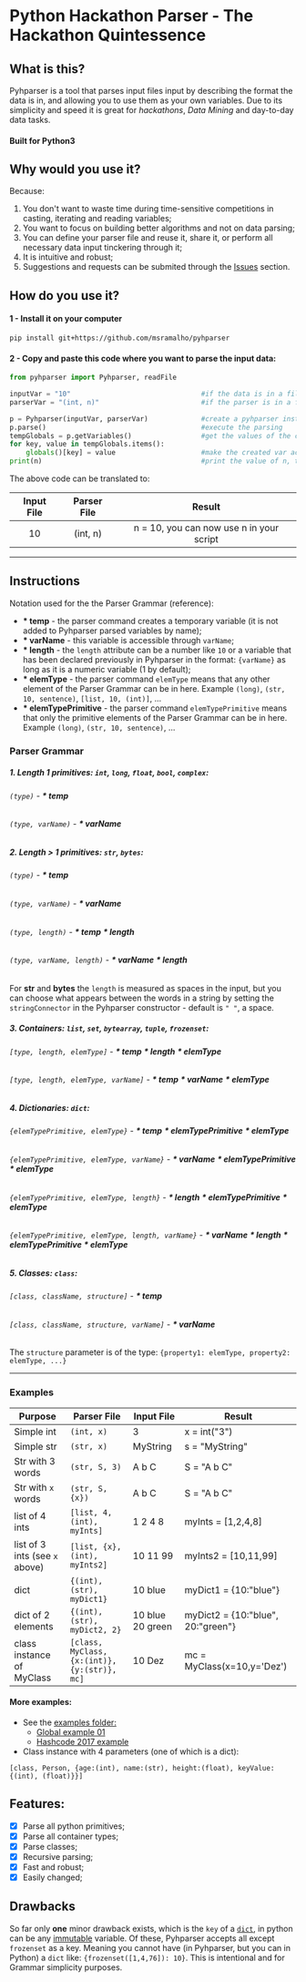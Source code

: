 # Python Hackathon Parser - The Hackathon Quintessence

## What is this?
Pyhparser is a tool that parses input files input by describing the format the data is in, and allowing you to use them as your own variables. Due to its simplicity and speed it is great for *hackathons*, *Data Mining* and day-to-day data tasks.
#### Built for Python3
## Why would you use it?
Because:

 1. You don't want to waste time during time-sensitive competitions in casting, iterating and reading variables;
 1. You want to focus on building better algorithms and not on data parsing;
 1. You can define your parser file and reuse it, share it, or perform all necessary data input tinckering through it;
 1. It is intuitive and robust;
 1. Suggestions and requests can be submited through the [Issues](https://github.com/msramalho/Pyhparser-A-Python-Hackathon-Tool/issues) section.

## How do you use it?
#### 1 - Install it on your computer
`pip install git+https://github.com/msramalho/pyhparser`
#### 2 - Copy and paste this code where you want to parse the input data:
```python
from pyhparser import Pyhparser, readFile

inputVar = "10"                                #if the data is in a file do readFile("input.txt")
parserVar = "(int, n)"                         #if the parser is in a file do readFile("parser.txt")

p = Pyhparser(inputVar, parserVar)             #create a pyhparser instance
p.parse()                                      #execute the parsing
tempGlobals = p.getVariables()                 #get the values of the created variables
for key, value in tempGlobals.items():
    globals()[key] = value                     #make the created var acessible from every scope
print(n)                                       #print the value of n, the parsed variable
```
The above code can be translated to:

| Input File | Parser File  | Result |
|:----------:|:------------:|:------:|
| 10         | (int, n)     | n = 10, you can now use n in your script|

---

## Instructions
Notation used for the the Parser Grammar (reference):
 - **\* temp** - the parser command creates a temporary variable (it is not added to Pyhparser parsed variables by name);
 - **\* varName** - this variable is accessible through `varName`;
 - **\* length** - the `length` attribute can be a number like `10` or a variable that has been declared previously in Pyhparser in the format: `{varName}` as long as it is a numeric variable (1 by default);
 - **\* elemType** - the parser command `elemType` means that any other element of the Parser Grammar can be in here. Example `(long)`, `(str, 10, sentence)`, `[list, 10, (int)]`, ...
 - **\* elemTypePrimitive** - the parser command `elemTypePrimitive` means that only the primitive elements of the Parser Grammar can be in here. Example `(long)`, `(str, 10, sentence)`, ...

### Parser Grammar
##### 1. Length 1 primitives: `int`, `long`, `float`, `bool`, `complex`:
###### `(type)` - **\* temp**
###### `(type, varName)` - **\* varName**


##### 2. Length > 1 primitives: `str`, `bytes`:
###### `(type)` - **\* temp**
###### `(type, varName)` - **\* varName**
###### `(type, length)` - **\* temp** **\* length**
###### `(type, varName, length)` - **\* varName** **\* length**
For **str** and **bytes** the `length` is measured as spaces in the input, but you can choose what appears between the words in a string by setting the `stringConnector` in the Pyhparser constructor - default is `" "`, a space.

##### 3. Containers: `list`, `set`, `bytearray`, `tuple`, `frozenset`:
###### `[type, length, elemType]` - **\* temp** **\* length** **\* elemType**
###### `[type, length, elemType, varName]` - **\* temp** **\* varName** **\* elemType**

##### 4. Dictionaries: `dict`:
###### `{elemTypePrimitive, elemType}` - **\* temp** **\* elemTypePrimitive** **\* elemType**
###### `{elemTypePrimitive, elemType, varName}` - **\* varName** **\* elemTypePrimitive** **\* elemType**
###### `{elemTypePrimitive, elemType, length}` - **\* length** **\* elemTypePrimitive** **\* elemType**
###### `{elemTypePrimitive, elemType, length, varName}` - **\* varName** **\* length** **\* elemTypePrimitive** **\* elemType**

##### 5. Classes: `class`:
###### `[class, className, structure]` - **\* temp**
###### `[class, className, structure, varName]` - **\* varName**
The `structure` parameter is of the type: `{property1: elemType, property2: elemType, ...}`

---

### Examples

| Purpose  | Parser File  | Input File | Result |
| ---------| ------------ | ---------- | ------ |
| Simple int | `(int, x)`  | 3        | x = int("3")|
| Simple str | `(str, x)`  | MyString  | s = "MyString"|
| Str with 3 words | `(str, S, 3)`  | A b C  | S = "A b C"|
| Str with `x` words | `(str, S, {x})`  | A b C  | S = "A b C"|
| list of 4 ints | `[list, 4, (int), myInts]`  | 1 2 4 8  | myInts = [1,2,4,8]|
| list of 3 ints (see `x` above) | `[list, {x}, (int), myInts2]`  | 10 11 99  | myInts2 = [10,11,99]|
| dict | `{(int), (str), myDict1}`  | 10 blue  | myDict1 = {10:"blue"}|
| dict of 2 elements | `{(int), (str), myDict2, 2}`  | 10 blue 20 green  | myDict2 = {10:"blue", 20:"green"}|
| class instance of MyClass | `[class, MyClass, {x:(int)},{y:(str)}, mc]`  | 10 Dez | mc = MyClass(x=10,y='Dez')|

#### More examples:
- See the [examples folder:](https://github.com/msramalho/pyhparser/tree/master/examples)
  - [Global example 01](https://github.com/msramalho/pyhparser/tree/master/examples/ex_01)
  - [Hashcode 2017 example](https://github.com/msramalho/pyhparser/tree/master/examples/ex_hashcode2017)
- Class instance with 4 parameters (one of which is a dict):
```
[class, Person, {age:(int), name:(str), height:(float), keyValue:{(int), (float)}}]
```
## Features:
- [x] Parse all python primitives;
- [x] Parse all container types;
- [x] Parse classes;
- [x] Recursive parsing;
- [x] Fast and robust;
- [x] Easily changed;

## Drawbacks
So far only **one** minor drawback exists, which is the `key` of a [`dict`](#dict), in python can be any [immutable](https://stackoverflow.com/questions/8056130/immutable-vs-mutable-types) variable. Of these, Pyhparser accepts all except `frozenset` as a key. Meaning you cannot have (in Pyhparser, but you can in Python) a `dict` like: `{frozenset([1,4,76]): 10}`. This is intentional and for Grammar simplicity purposes.


